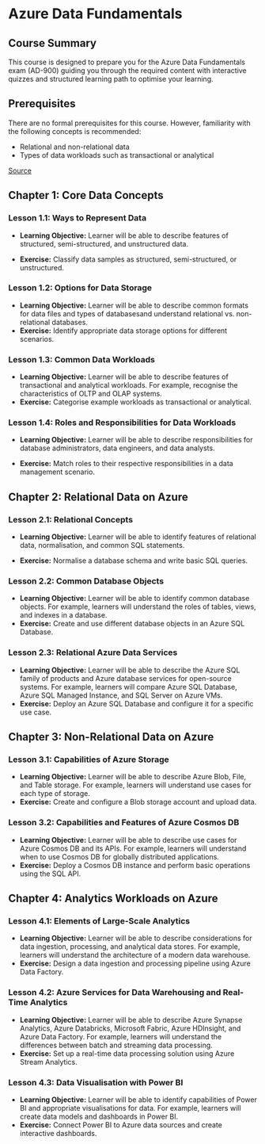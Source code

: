 # Azure Data Fundamentals

## Course Summary
This course is designed to prepare you for the Azure Data Fundamentals exam (AD-900) guiding you through the required content with interactive quizzes and structured learning path to optimise your learning.

 ## Prerequisites
There are no formal prerequisites for this course. However, familiarity with the following concepts is recommended:
- Relational and non-relational data
- Types of data workloads such as transactional or analytical

[Source](https://learn.microsoft.com/en-us/credentials/certifications/azure-data-fundamentals/?practice-assessment-type=certification)
## Chapter 1: Core Data Concepts

### Lesson 1.1: Ways to Represent Data
- **Learning Objective:** Learner will be able to describe features of structured, semi-structured, and unstructured data. 

- **Exercise:** Classify data samples as structured, semi-structured, or unstructured.

### Lesson 1.2: Options for Data Storage
- **Learning Objective:** Learner will be able to describe common formats for data files and types of databasesand understand relational vs. non-relational databases.
- **Exercise:** Identify appropriate data storage options for different scenarios.

### Lesson 1.3: Common Data Workloads
- **Learning Objective:** Learner will be able to describe features of transactional and analytical workloads. For example, recognise the characteristics of OLTP and OLAP systems.
- **Exercise:** Categorise example workloads as transactional or analytical.

### Lesson 1.4: Roles and Responsibilities for Data Workloads
- **Learning Objective:** Learner will be able to describe responsibilities for database administrators, data engineers, and data analysts.

- **Exercise:** Match roles to their respective responsibilities in a data management scenario.

## Chapter 2: Relational Data on Azure

### Lesson 2.1: Relational Concepts
- **Learning Objective:** Learner will be able to identify features of relational data, normalisation, and common SQL statements.

- **Exercise:** Normalise a database schema and write basic SQL queries.

### Lesson 2.2: Common Database Objects
- **Learning Objective:** Learner will be able to identify common database objects. For example, learners will understand the roles of tables, views, and indexes in a database.
- **Exercise:** Create and use different database objects in an Azure SQL Database.

### Lesson 2.3: Relational Azure Data Services
- **Learning Objective:** Learner will be able to describe the Azure SQL family of products and Azure database services for open-source systems. For example, learners will compare Azure SQL Database, Azure SQL Managed Instance, and SQL Server on Azure VMs.
- **Exercise:** Deploy an Azure SQL Database and configure it for a specific use case.

## Chapter 3: Non-Relational Data on Azure

### Lesson 3.1: Capabilities of Azure Storage
- **Learning Objective:** Learner will be able to describe Azure Blob, File, and Table storage. For example, learners will understand use cases for each type of storage.
- **Exercise:** Create and configure a Blob storage account and upload data.

### Lesson 3.2: Capabilities and Features of Azure Cosmos DB
- **Learning Objective:** Learner will be able to describe use cases for Azure Cosmos DB and its APIs. For example, learners will understand when to use Cosmos DB for globally distributed applications.
- **Exercise:** Deploy a Cosmos DB instance and perform basic operations using the SQL API.

## Chapter 4: Analytics Workloads on Azure

### Lesson 4.1: Elements of Large-Scale Analytics
- **Learning Objective:** Learner will be able to describe considerations for data ingestion, processing, and analytical data stores. For example, learners will understand the architecture of a modern data warehouse.
- **Exercise:** Design a data ingestion and processing pipeline using Azure Data Factory.

### Lesson 4.2: Azure Services for Data Warehousing and Real-Time Analytics
- **Learning Objective:** Learner will be able to describe Azure Synapse Analytics, Azure Databricks, Microsoft Fabric, Azure HDInsight, and Azure Data Factory. For example, learners will understand the differences between batch and streaming data processing.
- **Exercise:** Set up a real-time data processing solution using Azure Stream Analytics.

### Lesson 4.3: Data Visualisation with Power BI
- **Learning Objective:** Learner will be able to identify capabilities of Power BI and appropriate visualisations for data. For example, learners will create data models and dashboards in Power BI.
- **Exercise:** Connect Power BI to Azure data sources and create interactive dashboards.
